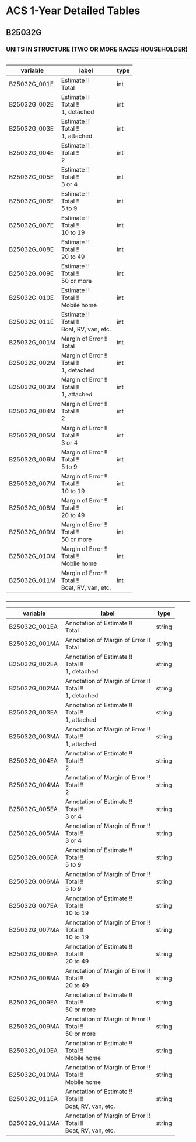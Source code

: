 # ACS 1-Year Detailed Tables

## B25032G

### UNITS IN STRUCTURE (TWO OR MORE RACES HOUSEHOLDER)

___

| variable | label | type |
| ----- | ----- | ----- |
| B25032G_001E | Estimate !!<br>Total | int |
| B25032G_002E | Estimate !!<br>Total !!<br>1, detached | int |
| B25032G_003E | Estimate !!<br>Total !!<br>1, attached | int |
| B25032G_004E | Estimate !!<br>Total !!<br>2 | int |
| B25032G_005E | Estimate !!<br>Total !!<br>3 or 4 | int |
| B25032G_006E | Estimate !!<br>Total !!<br>5 to 9 | int |
| B25032G_007E | Estimate !!<br>Total !!<br>10 to 19 | int |
| B25032G_008E | Estimate !!<br>Total !!<br>20 to 49 | int |
| B25032G_009E | Estimate !!<br>Total !!<br>50 or more | int |
| B25032G_010E | Estimate !!<br>Total !!<br>Mobile home | int |
| B25032G_011E | Estimate !!<br>Total !!<br>Boat, RV, van, etc. | int |
| B25032G_001M | Margin of Error !!<br>Total | int |
| B25032G_002M | Margin of Error !!<br>Total !!<br>1, detached | int |
| B25032G_003M | Margin of Error !!<br>Total !!<br>1, attached | int |
| B25032G_004M | Margin of Error !!<br>Total !!<br>2 | int |
| B25032G_005M | Margin of Error !!<br>Total !!<br>3 or 4 | int |
| B25032G_006M | Margin of Error !!<br>Total !!<br>5 to 9 | int |
| B25032G_007M | Margin of Error !!<br>Total !!<br>10 to 19 | int |
| B25032G_008M | Margin of Error !!<br>Total !!<br>20 to 49 | int |
| B25032G_009M | Margin of Error !!<br>Total !!<br>50 or more | int |
| B25032G_010M | Margin of Error !!<br>Total !!<br>Mobile home | int |
| B25032G_011M | Margin of Error !!<br>Total !!<br>Boat, RV, van, etc. | int |
### 

___

| variable | label | type |
| ----- | ----- | ----- |
| B25032G_001EA | Annotation of Estimate !!<br>Total | string |
| B25032G_001MA | Annotation of Margin of Error !!<br>Total | string |
| B25032G_002EA | Annotation of Estimate !!<br>Total !!<br>1, detached | string |
| B25032G_002MA | Annotation of Margin of Error !!<br>Total !!<br>1, detached | string |
| B25032G_003EA | Annotation of Estimate !!<br>Total !!<br>1, attached | string |
| B25032G_003MA | Annotation of Margin of Error !!<br>Total !!<br>1, attached | string |
| B25032G_004EA | Annotation of Estimate !!<br>Total !!<br>2 | string |
| B25032G_004MA | Annotation of Margin of Error !!<br>Total !!<br>2 | string |
| B25032G_005EA | Annotation of Estimate !!<br>Total !!<br>3 or 4 | string |
| B25032G_005MA | Annotation of Margin of Error !!<br>Total !!<br>3 or 4 | string |
| B25032G_006EA | Annotation of Estimate !!<br>Total !!<br>5 to 9 | string |
| B25032G_006MA | Annotation of Margin of Error !!<br>Total !!<br>5 to 9 | string |
| B25032G_007EA | Annotation of Estimate !!<br>Total !!<br>10 to 19 | string |
| B25032G_007MA | Annotation of Margin of Error !!<br>Total !!<br>10 to 19 | string |
| B25032G_008EA | Annotation of Estimate !!<br>Total !!<br>20 to 49 | string |
| B25032G_008MA | Annotation of Margin of Error !!<br>Total !!<br>20 to 49 | string |
| B25032G_009EA | Annotation of Estimate !!<br>Total !!<br>50 or more | string |
| B25032G_009MA | Annotation of Margin of Error !!<br>Total !!<br>50 or more | string |
| B25032G_010EA | Annotation of Estimate !!<br>Total !!<br>Mobile home | string |
| B25032G_010MA | Annotation of Margin of Error !!<br>Total !!<br>Mobile home | string |
| B25032G_011EA | Annotation of Estimate !!<br>Total !!<br>Boat, RV, van, etc. | string |
| B25032G_011MA | Annotation of Margin of Error !!<br>Total !!<br>Boat, RV, van, etc. | string |

